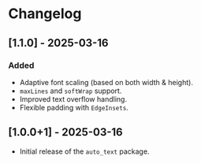 # Changelog

## [1.1.0] - 2025-03-16  
### Added  
- Adaptive font scaling (based on both width & height).  
- `maxLines` and `softWrap` support.  
- Improved text overflow handling.  
- Flexible padding with `EdgeInsets`.  

## [1.0.0+1] - 2025-03-16  
- Initial release of the `auto_text` package.  
